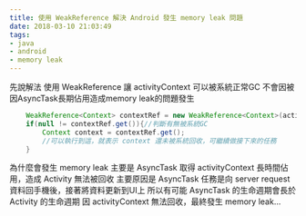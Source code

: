 ```yaml
---
title: 使用 WeakReference 解決 Android 發生 memory leak 問題
date: 2018-03-10 21:03:49
tags:
- java
- android
- memory leak
---
```


先說解法
使用 WeakReference 讓 activityContext 可以被系統正常GC
不會因被因AsyncTask長期佔用造成memory leak的問題發生

```java WeakReference 使用方式
    WeakReference<Context> contextRef = new WeakReference<Context>(activityContext);
    if(null != contextRef.get()){//判斷有無被系統GC
        Context context = contextRef.get();
        //可以執行到這，就表示 context 還未被系統回收，可繼續做接下來的任務
    }
```

為什麼會發生 memory leak 
主要是 AsyncTask 取得 activityContext 長時間佔用，造成 Activity 無法被回收
主要原因是 AsyncTask 任務是向 server request 資料回手機後，接著將資料更新到UI上
所以有可能 AsyncTask 的生命週期會長於 Activity 的生命週期
因 activityContext 無法回收，最終發生 memory leak...





